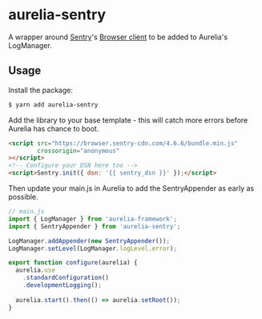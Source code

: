 # aurelia-sentry

A wrapper around [Sentry](https://sentry.io/)'s [Browser client](https://github.com/getsentry/sentry-javascript/tree/master/packages/browser) to be added to Aurelia's LogManager.

## Usage

Install the package:

```bash
$ yarn add aurelia-sentry
```

Add the library to your base template - this will catch more errors before Aurelia has chance to boot.

```html
<script src="https://browser.sentry-cdn.com/4.6.6/bundle.min.js"
        crossorigin="anonymous"
></script>
<!-- Configure your DSN here too -->
<script>Sentry.init({ dsn: '{{ sentry_dsn }}' });</script>
```

Then update your main.js in Aurelia to add the SentryAppender as early as possible.

```javascript
// main.js
import { LogManager } from 'aurelia-framework';
import { SentryAppender } from 'aurelia-sentry';

LogManager.addAppender(new SentryAppender());
LogManager.setLevel(LogManager.logLevel.error);

export function configure(aurelia) {
  aurelia.use
    .standardConfiguration()
    .developmentLogging();
  
  aurelia.start().then(() => aurelia.setRoot());
}
```
